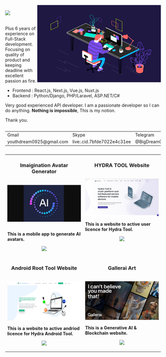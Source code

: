 <div>
    <img align="right" alt="Coding" height="250" width="400" src="https://github.com/YouthDream0925/Portfolio_Images/blob/master/Profile%20image.gif">
</div>

<br/>
<div>
    <img src="https://readme-typing-svg.herokuapp.com?font=Architects+Daughter&amp;color=FF7722&amp;size=30&amp;lines=Welcome+to+my+profile+!;Senior+Software+Engineer;" style="max-width: 100%;">
</div>
<br/>

<p>Plus 6 years of experience on Full-Stack development. <br/>Focusing on quality of product and keeping deadline with excellent passion as fire.

- Frontend : React.js, Next.js, Vue.js, Nuxt.js
- Backend : Python/Django, PHP/Laravel, ASP.NET/C#

Very good experienced API developer.
I am a passionate developer so I can do anything. **Nothing is impossible**, This is my notion.

Thank you.</p>

<div style="width: 100%; display: flex; align-items: center; justify-content: center;">
<table>
<tr>
<td>
Gmail
</td>
<td>
Skype
</td>
<td>
Telegram
</td>
<td>
Discord
</td>
</tr>
<tr>
<td>
    youthdream0925@gmail.com
</td>
<td>
    live:.cid.7bfde7022e4c31ee
</td>
<td>
    @BigDream0925
</td>
<td>
    @youthdream0925
</td>
</tr>
</table>
</div>

<table>  
  <tr>
    <td width="50%" valign="top">
      <h3 align="center">Imaigination Avatar Generator</h3>
      <br />
        <a target="_blank" href="https://play.google.com/store/apps/details?id=com.imaigination.avatar" style="display: flex; justify-content: center">
          <img src="https://github.com/YouthDream0925/Portfolio_Images/blob/master/Imaigination_avatar_generator.png" width="100%" alt="Imaigination Avatar Generator" />
        </a>
      <br />
        <p><strong>This is a mobile app to generate AI avatars.</strong></p>
      <p align="center">
        <a href="https://play.google.com/store/apps/details?id=com.imaigination.avatar" target="_blank">
          <img src="https://img.shields.io/static/v1?label=|&message=Mobile&color=82D8F9&style=plastic&logo=google-chrome&logo-color=white"/>
        </a>
      </p>
    </td>
    <td width="50%" valign="top">
      <h3 align="center">HYDRA TOOL Website</h3>
        <br />
        <a target="_blank" href="https://hydradongle.com">
            <img src="https://github.com/YouthDream0925/Portfolio_Images/blob/master/hydra.png" width="100%" alt="HYDRA TOOL Website"/>
        </a>
        <br />
        <p><strong>This is a website to active user licence for Hydra Tool.</strong></p>
      <p align="center">
        <!-- <a href="https://github.com/YouthDream0925/HydroDongle" target="_blank">
          <img src="https://img.shields.io/static/v1?label=|&message=CODE&color=05F718&style=plastic&logo=github&logo-color=white"/></a>   -->
        <a href="https://hydradongle.com" target="_blank">
          <img src="https://img.shields.io/static/v1?label=|&message=WEBSITE&color=82D8F9&style=plastic&logo=google-chrome&logo-color=white"/></a>
      </p>
    </td>
  </tr>
  <tr>
    <td width="50%" valign="top">
      <h3 align="center">Android Root Tool Website</h3>
        <br />
        <a target="_blank" href="https://androidroottool.com/">
          <img src="https://github.com/YouthDream0925/Portfolio_Images/blob/master/androidroottool.png" width="100%"  alt="Android Root Tool Website"/>
        </a>
        <br />
        <p><strong>This is a website to active andriod licence for Hydra Android Tool. </strong></p>
      <p align="center">
        <!-- <a href="https://github.com/YouthDream0925/AndroidRootTool" target="_blank">
          <img src="https://img.shields.io/static/v1?label=|&message=CODE&color=05F718&style=plastic&logo=github&logo-color=white"/>
        </a> -->
        <a href="https://androidroottool.com/" target="_blank">
          <img src="https://img.shields.io/static/v1?label=|&message=WEBSITE&color=82D8F9&style=plastic&logo=google-chrome&logo-color=white"/>
        </a>
      </p>
    </td>
    <td width="50%" valign="top">
      <h3 align="center">Gallerai Art</h3>
      <br />
      <a target="_blank" href="https://accesso.wp2reluis.com/">
        <img src="https://github.com/YouthDream0925/Portfolio_Images/blob/master/gallerai.png" width="100%" alt="eShop Website"/>
      </a>
      <br />
      <p><strong>This is a Generative AI & Blockchain website.</strong></p>
      <p align="center">
        <!-- <a href="https://github.com/YouthDream0925/JobSheet" target="_blank">
          <img src="https://img.shields.io/static/v1?label=|&message=CODE&color=05F718&style=plastic&logo=github&logo-color=white"/> -->
        </a>
        <a href="https://gallerai.ai" target="_blank">
          <img src="https://img.shields.io/static/v1?label=|&message=WEBSITE&color=82D8F9&style=plastic&logo=google-chrome&logo-color=white"/>
        </a>
      </p>
    </td>
  </tr>
</table>
